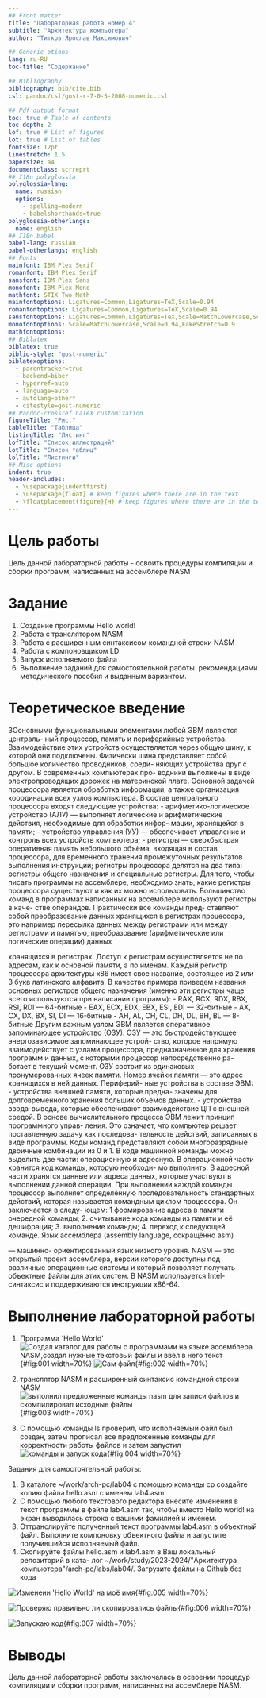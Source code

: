 ```yaml
---
## Front matter
title: "Лабораторная работа номер 4"
subtitle: "Архитектура компьютера"
author: "Титков Ярослав Максимович"

## Generic otions
lang: ru-RU
toc-title: "Содержание"

## Bibliography
bibliography: bib/cite.bib
csl: pandoc/csl/gost-r-7-0-5-2008-numeric.csl

## Pdf output format
toc: true # Table of contents
toc-depth: 2
lof: true # List of figures
lot: true # List of tables
fontsize: 12pt
linestretch: 1.5
papersize: a4
documentclass: scrreprt
## I18n polyglossia
polyglossia-lang:
  name: russian
  options:
	- spelling=modern
	- babelshorthands=true
polyglossia-otherlangs:
  name: english
## I18n babel
babel-lang: russian
babel-otherlangs: english
## Fonts
mainfont: IBM Plex Serif
romanfont: IBM Plex Serif
sansfont: IBM Plex Sans
monofont: IBM Plex Mono
mathfont: STIX Two Math
mainfontoptions: Ligatures=Common,Ligatures=TeX,Scale=0.94
romanfontoptions: Ligatures=Common,Ligatures=TeX,Scale=0.94
sansfontoptions: Ligatures=Common,Ligatures=TeX,Scale=MatchLowercase,Scale=0.94
monofontoptions: Scale=MatchLowercase,Scale=0.94,FakeStretch=0.9
mathfontoptions:
## Biblatex
biblatex: true
biblio-style: "gost-numeric"
biblatexoptions:
  - parentracker=true
  - backend=biber
  - hyperref=auto
  - language=auto
  - autolang=other*
  - citestyle=gost-numeric
## Pandoc-crossref LaTeX customization
figureTitle: "Рис."
tableTitle: "Таблица"
listingTitle: "Листинг"
lofTitle: "Список иллюстраций"
lotTitle: "Список таблиц"
lolTitle: "Листинги"
## Misc options
indent: true
header-includes:
  - \usepackage{indentfirst}
  - \usepackage{float} # keep figures where there are in the text
  - \floatplacement{figure}{H} # keep figures where there are in the text
---
```


# Цель работы
Цель данной лабораторной работы - освоить процедуры компиляции и сборки
программ, написанных на ассемблере NASM



# Задание

1. Создание программы Hello world!
2. Работа с транслятором NASM
3. Работа с расширенным синтаксисом командной строки NASM
4. Работа с компоновщиком LD
5. Запуск исполняемого файла
6. Выполнение заданий для самостоятельной работы. рекомендациями
методического пособия и выданным вариантом.

# Теоретическое введение

ЗОсновными функциональными элементами любой ЭВМ являются централь-
ный процессор, память и периферийные устройства. Взаимодействие этих
устройств осуществляется через общую шину, к которой они подключены.
Физически шина представляет собой большое количество проводников, соеди-
няющих устройства друг с другом. В современных компьютерах про- водники
выполнены в виде электропроводящих дорожек на материнской плате. Основной
задачей процессора является обработка информации, а также организация
координации всех узлов компьютера. В состав центрального процессора входят
следующие устройства: - арифметико-логическое устройство (АЛУ) — выполняет
логические и арифметические действия, необходимые для обработки инфор-
мации, хранящейся в памяти; - устройство управления (УУ) — обеспечивает
управление и контроль всех устройств компьютера; - регистры — сверхбыстрая
оперативная память небольшого объёма, входящая в состав процессора, для
временного хранения промежуточных результатов выполнения инструкций;
регистры процессора делятся на два типа: регистры общего назначения и
специальные регистры. Для того, чтобы писать программы на ассемблере,
необходимо знать, какие регистры процессора существуют и как их можно
использовать. Большинство команд в программах написанных на ассемблере
используют регистры в каче- стве операндов. Практически все команды пред-
ставляют собой преобразование данных хранящихся в регистрах процессора,
это например пересылка данных между регистрами или между регистрами и
памятью, преобразование (арифметические или логические операции) данных

хранящихся в регистрах. Доступ к регистрам осуществляется не по адресам, как
к основной памяти, а по именам. Каждый регистр процессора архитектуры x86
имеет свое название, состоящее из 2 или 3 букв латинского алфавита. В качестве
примера приведем названия основных регистров общего назначения (именно
эти регистры чаще всего используются при написании программ): - RAX, RCX,
RDX, RBX, RSI, RDI — 64-битные - EAX, ECX, EDX, EBX, ESI, EDI — 32-битные - AX,
CX, DX, BX, SI, DI — 16-битные - AH, AL, CH, CL, DH, DL, BH, BL — 8-битные Другим
важным узлом ЭВМ является оперативное запоминающее устройство (ОЗУ).
ОЗУ — это быстродействующее энергозависимое запоминающее устрой- ство,
которое напрямую взаимодействует с узлами процессора, предназначенное
для хранения программ и данных, с которыми процессор непосредственно
ра- ботает в текущий момент. ОЗУ состоит из одинаковых пронумерованных
ячеек памяти. Номер ячейки памяти — это адрес хранящихся в ней данных.
Периферий- ные устройства в составе ЭВМ: - устройства внешней памяти,
которые предна- значены для долговременного хранения больших объёмов
данных. - устройства ввода-вывода, которые обеспечивают взаимодействие ЦП
с внешней средой. В основе вычислительного процесса ЭВМ лежит принцип
программного управ- ления. Это означает, что компьютер решает поставленную
задачу как последова- тельность действий, записанных в виде программы. Коды
команд представляют собой многоразрядные двоичные комбинации из 0 и 1. В
коде машинной команды можно выделить две части: операционную и адресную.
В операционной части хранится код команды, которую необходи- мо выполнить.
В адресной части хранятся данные или адреса данных, которые участвуют в
выполнении данной операции. При выполнении каждой команды процессор
выполняет определённую последовательность стандартных действий, которая
называется командным циклом процессора. Он заключается в следу- ющем:
1 формирование адреса в памяти очередной команды; 2. считывание кода
команды из памяти и её дешифрация; 3. выполнение команды; 4. переход к
следующей команде. Язык ассемблера (assembly language, сокращённо asm)

— машинно- ориентированный язык низкого уровня. NASM — это открытый
проект ассемблера, версии которого доступны под различные операционные
системы и который позволяет получать объектные файлы для этих систем. В
NASM используется Intel-синтаксис и поддерживаются инструкции x86-64.
# Выполнение лабораторной работы

1. Программа 'Hello World'
![Создал каталог для работы с программами на языке ассемблера NASM,создал нужные текстовый файлы и ввёл в него текст](image/1.png){#fig:001 width=70%}
![Сам файл](image/2.png){#fig:002  width=70%}

2. транслятор NASM и расширенный синтаксис командной строки NASM
![выполнил предложенные команды nasm для записи файлов и скомпилировал исходные файлы](image/3.png){#fig:003 width=70%}

3. С помощью команды ls проверил, что исполняемый файл был создан, затем прописал все предложенные команды для корректности работы файлов и затем запустил
![команды и запуск кода](image/4.png){#fig:004  width=70%}

Задания для самостоятельной работы:
1. В каталоге ~/work/arch-pc/lab04 с помощью команды cp создайте копию файла
hello.asm с именем lab4.asm
2. С помощью любого текстового редактора внесите изменения в текст программы в
файле lab4.asm так, чтобы вместо Hello world! на экран выводилась строка с вашими
фамилией и именем.
3. Оттранслируйте полученный текст программы lab4.asm в объектный файл. Выполните
компоновку объектного файла и запустите получившийся исполняемый файл.
4. Скопируйте файлы hello.asm и lab4.asm в Ваш локальный репозиторий в ката-
лог ~/work/study/2023-2024/"Архитектура компьютера"/arch-pc/labs/lab04/.
Загрузите файлы на Github без кода


![Изменени 'Hello World' на моё имя](image/5.png){#fig:005  width=70%}

![Проверяю правильно ли скопировались файлы](image/6.png){#fig:006  width=70%}

![Запускаю код](image/7.png){#fig:007  width=70%}

# Выводы

Цель данной лабораторной работы заключалась в освоении процедур компиляции и сборки программ, написанных на ассемблере NASM.








